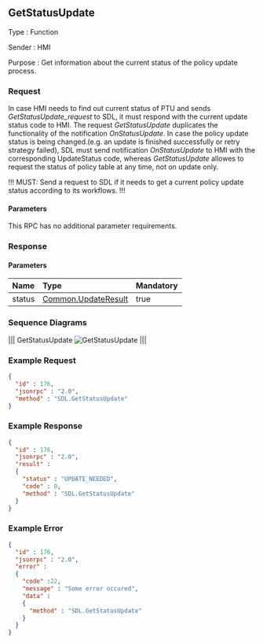 ## GetStatusUpdate

Type
: Function

Sender
: HMI

Purpose
: Get information about the current status of the policy update process.

### Request

In case HMI needs to find out current status of PTU and sends _GetStatusUpdate_request_ to SDL, it must respond with the current update status code to HMI.
The request _GetStatusUpdate_ duplicates the functionality of the notification _OnStatusUpdate_. In case the policy update status is being changed.(e.g. an update is finished successfully or retry strategy failed), SDL must send notification _OnStatusUpdate_ to HMI with the corresponding UpdateStatus code, whereas _GetStatusUpdate_ allowes to request the status of policy table at any time, not on update only.

!!! MUST:
Send a request to SDL if it needs to get a current policy update status according to its workflows.
!!!

#### Parameters

This RPC has no additional parameter requirements.

### Response

#### Parameters

|Name|Type|Mandatory|
|:---|:---|:--------|
|status|[Common.UpdateResult](../../common/enums/#updateresult)|true|

### Sequence Diagrams
|||
GetStatusUpdate
![GetStatusUpdate](./assets/GetStatusUpdate.jpg)
|||

### Example Request

```json
{
  "id" : 176,
  "jsonrpc" : "2.0",
  "method" : "SDL.GetStatusUpdate"
}
```
### Example Response

```json
{
  "id" : 176,
  "jsonrpc" : "2.0",
  "result" :
  {
    "status" : "UPDATE_NEEDED",
    "code" : 0,
    "method" : "SDL.GetStatusUpdate"
  }
}
```

### Example Error

```json
{
  "id" : 176,
  "jsonrpc" : "2.0",
  "error" :
  {
    "code" :22,
    "message" : "Some error occured",
    "data" :
    {
      "method" : "SDL.GetStatusUpdate"
    }
  }
}
```
